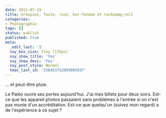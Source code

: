 ```yaml
---
date: 2011-07-19
title: Groupies, foule, rosé, hot-fondue et rock&amp;roll
categories:
- Photographie
tags: []
status: publish
published: true
meta:
  _edit_last: '1'
  soy_box_size: Tiny (135px)
  soy_show_title: 'Yes'
  soy_show_desc: 'Yes'
  soy_post_style: Normal
  tmac_last_id: '256453752893095937'
---
```

... et peut-être pluie.

Le Paléo ouvre ses portes aujourd'hui. J'ai mes billets pour deux soirs.
Est-ce que les appareil photos passaient sans problèmes à l'entrée si on n'est pas munie d'un accréditation. Est-ce que quelqu'un (suivez mon regard) a de l'expérience à ce sujet ?
